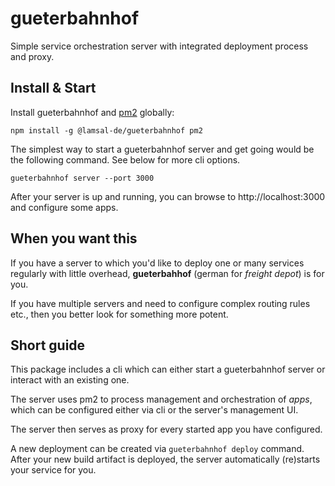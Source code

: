 # gueterbahnhof

Simple service orchestration server with integrated deployment process and proxy.

## Install & Start

Install gueterbahnhof and [pm2](https://github.com/Unitech/pm2) globally:
```
npm install -g @lamsal-de/gueterbahnhof pm2
```

The simplest way to start a gueterbahnhof server and get going would be the following command.
See below for more cli options.

```
gueterbahnhof server --port 3000
```

After your server is up and running, you can browse to http://localhost:3000 and configure some apps. 

## When you want this

If you have a server to which you'd like to deploy one or many services regularly with little overhead, 
**gueterbahhof** (german for *freight depot*) is for you.

If you have multiple servers and need to configure complex routing rules etc., then you better look
for something more potent.

## Short guide

This package includes a cli which can either start a gueterbahnhof server or interact with an existing one.

The server uses pm2 to process management and orchestration of _apps_, which can be configured either via cli or 
the server's management UI.

The server then serves as proxy for every started app you have configured.

A new deployment can be created via `gueterbahnhof deploy` command. After your new build artifact is deployed,
the server automatically (re)starts your service for you.
